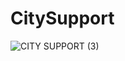 # CitySupport

![CITY SUPPORT (3)](https://github.com/user-attachments/assets/242eded9-d940-42df-9321-1dfed7595efa)
